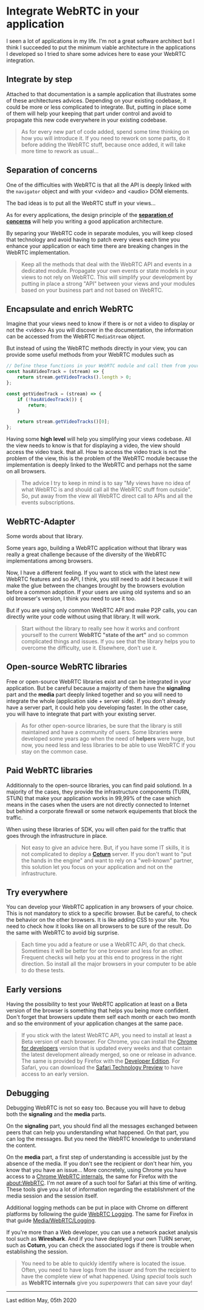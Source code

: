 # Integrate WebRTC in your application

I seen a lot of applications in my life. I'm not a great software architect but I think I succeeded to put the minimum viable architecture in the applications I developed so I tried to share some advices here to ease your WebRTC integration.

## Integrate by step

Attached to that documentation is a sample application that illustrates some of these architectures advices. Depending on your existing codebase, it could be more or less complicated to integrate. But, putting in place some of them will help your keeping that part under control and avoid to propagate this new code everywhere in your existing codebase.

> As for every new part of code added, spend some time thinking on how you will introduce it. If you need to rework on some parts, do it before adding the WebRTC stuff, because once added, it will take more time to rework as usual...

## Separation of concerns

One of the difficulties with WebRTC is that all the API is deeply linked with the `navigator` object and with your &lt;video&gt; and &lt;audio&gt; DOM elements.

The bad ideas is to put all the WebRTC stuff in your views...

As for every applications, the design principle of the [**separation of concerns**](https://en.wikipedia.org/wiki/Separation_of_concerns) will help you writing a good application architecture.

By separing your WebRTC code in separate modules, you will keep closed that technology and avoid having to patch every views each time you enhance your application or each time there are breaking changes in the WebRTC implementation.

> Keep all the methods that deal with the WebRTC API and events in a dedicated module. Propagate your own events or state models in your views to not rely on WebRTC. This will simplify your development by putting in place a strong "API" between your views and your modules based on your business part and not based on WebRTC.

## Encapsulate and enrich WebRTC

Imagine that your views need to know if there is or not a video to display or not the &lt;video&gt; As you will discover in the documentation, the information can be accessed from the WebRTC `MediaStream` object.

But instead of using the WebRTC methods directly in your view, you can provide some useful methods from your WebRTC modules such as

```js
// Define these functions in your WebRTC module and call them from your views
const hasAVideoTrack = (stream) => {
    return stream.getVideoTracks().length > 0;
};

const getVideoTrack = (stream) => {
    if (!hasAVideoTrack()) {
        return;
    }

    return stream.getVideoTracks()[0];
};
```

Having some **high level** will help you simplifying your views codebase. All the view needs to know is that for displaying a video, the view should access the video track. that all. How to access the video track is not the problem of the view, this is the problem of the WebRTC module because the implementation is deeply linked to the WebRTC and perhaps not the same on all browsers.

> The advice I try to keep in mind is to say "My views have no idea of what WebRTC is and should call all the WebRTC stuff from outside". So, put away from the view all WebRTC direct call to APIs and all the events subscriptions.

## WebRTC-Adapter

Some words about that library.

Some years ago, building a WebRTC application without that library was really a great challenge because of the diversity of the WebRTC implementations among browsers.

Now, I have a different feeling. If you want to stick with the latest new WebRTC features and so API, I think, you still need to add it because it will make the glue between the changes brought by the browsers evolution before a common adoption. If your users are using old systems and so an old browser's version, I think you need to use it too.

But if you are using only common WebRTC API and make P2P calls, you can directly write your code without using that library. It will work.

> Start without the library to really see how it works and confront yourself to the current **WebRTC "state of the art"** and so common complicated things and issues. If you see that the library helps you to overcome the difficulty, use it. Elsewhere, don't use it.

## Open-source WebRTC libraries

Free or open-source WebRTC libraries exist and can be integrated in your application. But be careful because a majority of them have the **signaling** part and the **media** part deeply linked together and so you will need to integrate the whole (application side + server side). If you don't already have a server part, it could help you developing faster. In the other case, you will have to integrate that part with your existing server.

> As for other open-source libraries, be sure that the library is still maintained and have a community of users. Some libraries were developed some years ago when the need of **helpers** were huge, but now, you need less and less libraries to be able to use WebRTC if you stay on the common case.

## Paid WebRTC libraries

Additionnaly to the open-source libraries, you can find paid solutiond. In a majority of the cases, they provide the infrastructure components (TURN, STUN) that make your application works in 99,99% of the case which means in the cases when the users are not directly connected to Internet but behind a corporate firewall or some network equipements that block the traffic.

When using these libraries of SDK, you will often paid for the traffic that goes through the infrastructure in place.

> Not easy to give an advice here. But, if you have some IT skills, it is not complicated to deploy a [**Coturn**](https://github.com/coturn/coturn) server. If you don't want to "put the hands in the engine" and want to rely on a "well-known" partner, this solution let you focus on your application and not on the infrastructure.

## Try everywhere

You can develop your WebRTC application in any browsers of your choice. This is not mandatory to stick to a specific browser. But be careful, to check the behavior on the other browsers. It is like adding CSS to your site. You need to check how it looks like on all browsers to be sure of the result. Do the same with WebRTC to avoid big surprise.

> Each time you add a feature or use a WebRTC API, do that check. Sometimes it will be better for one browser and less for an other. Frequent checks will help you at this end to progress in the right direction. So install all the major browsers in your computer to be able to do these tests.

## Early versions

Having the possibility to test your WebRTC application at least on a Beta version of the browser is something that helps you being more confident. Don't forget that browsers update them self each month or each two month and so the environment of your application changes at the same pace.

> If you stick with the latest WebRTC API, you need to install at least a Beta version of each browser. For Chrome, you can install the [Chrome for developers](https://www.google.com/intl/en/chrome/dev/) version that is updated every weeks and that contain the latest development already merged, so one or release in advance. The same is provided by Firefox with the [Developer Edition](https://www.mozilla.org/en-US/firefox/channel/desktop/). For Safari, you can download the [Safari Technology Preview](https://developer.apple.com/safari/technology-preview/) to have access to an early version.

## Debugging

Debugging WebRTC is not so easy too. Because you will have to debug both the **signaling** and the **media** parts.

On the **signaling** part, you should find all the messages exchanged between peers that can help you understanding what happened. On that part, you can log the messages. But you need the WebRTC knowledge to understand the content.

On the **media** part, a first step of understanding is accessible just by the absence of the media. If you don't see the recipient or don't hear him, you know that you have an issue... More concretely, using Chrome you have access to a [Chrome WebRTC internals](chrome://webrtc-internals/), the same for Firefox with the [about:WebRTC](about:webrtc). I'm not aware of a such tool for Safari at this time of writing. These tools give you a lot of information regarding the establishment of the media session and the session itself.

Additional logging methods can be put in place with Chrome on different platforms by following the guide [WebRTC Logging](http://webrtc.github.io/webrtc-org/native-code/logging/). The same for Firefox in that guide [Media/WebRTC/Logging](https://wiki.mozilla.org/Media/WebRTC/Logging).

If you're more than a Web developer, you can use a network packet analysis tool such as **Wireshark**. And if you have deployed your own TURN server, such as **Coturn**, you can check the associated logs if there is trouble when establishing the session.

> You need to be able to quickly identify where is located the issue. Often, you need to have logs from the issuer and from the recipient to have the complete view of what happened. Using _special_ tools such as **WebRTC internals** give you _superpowers_ that can save your day!

---

Last edition May, 05th 2020
